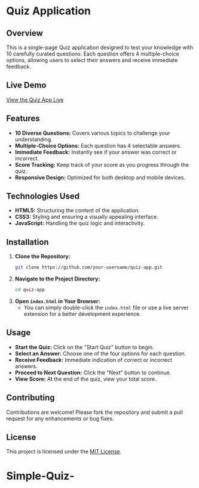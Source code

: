 # Quiz Application

## Overview
This is a single-page Quiz application designed to test your knowledge with 10 carefully curated questions. Each question offers 4 multiple-choice options, allowing users to select their answers and receive immediate feedback.

## Live Demo
[View the Quiz App Live](https://codecraftedyash.github.io/Simple-Quiz-/)


## Features
- **10 Diverse Questions:** Covers various topics to challenge your understanding.
- **Multiple-Choice Options:** Each question has 4 selectable answers.
- **Immediate Feedback:** Instantly see if your answer was correct or incorrect.
- **Score Tracking:** Keep track of your score as you progress through the quiz.
- **Responsive Design:** Optimized for both desktop and mobile devices.

## Technologies Used
- **HTML5:** Structuring the content of the application.
- **CSS3:** Styling and ensuring a visually appealing interface.
- **JavaScript:** Handling the quiz logic and interactivity.

## Installation
1. **Clone the Repository:**
    ```bash
    git clone https://github.com/your-username/quiz-app.git
    ```
2. **Navigate to the Project Directory:**
    ```bash
    cd quiz-app
    ```
3. **Open `index.html` in Your Browser:**
    - You can simply double-click the `index.html` file or use a live server extension for a better development experience.

## Usage
- **Start the Quiz:** Click on the "Start Quiz" button to begin.
- **Select an Answer:** Choose one of the four options for each question.
- **Receive Feedback:** Immediate indication of correct or incorrect answers.
- **Proceed to Next Question:** Click the "Next" button to continue.
- **View Score:** At the end of the quiz, view your total score.

## Contributing
Contributions are welcome! Please fork the repository and submit a pull request for any enhancements or bug fixes.

## License
This project is licensed under the [MIT License](LICENSE).
# Simple-Quiz-
